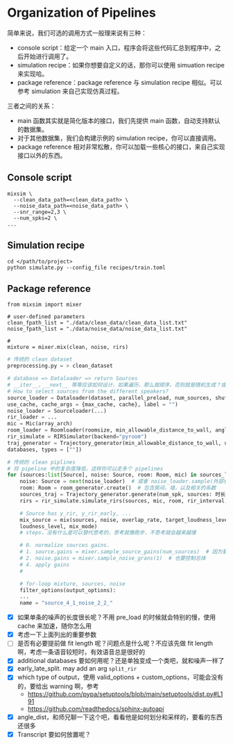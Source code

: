 # Organization of Pipelines

简单来说，我们可选的调用方式一般理来说有三种：
- console script：给定一个 main 入口，程序会将这些代码汇总到程序中，之后开始进行调用了。
- simulation recipe：如果你想要自定义的话，那你可以使用 simuation recipe 来实现哈。
- package reference：package reference 与 simulation recipe 相似。可以参考 simulation 来自己实现仿真过程。

三者之间的关系：

- main 函数其实就是简化版本的接口，我们先提供 main 函数，自动支持默认的数据集。
- 对于其他数据集，我们会构建示例的 simulation recipe，你可以直接调用。
- package reference 相对非常松散，你可以加载一些核心的接口，来自己实现接口以外的东西。

## Console script

```shell
mixsim \
  --clean_data_path=<clean_data_path> \
  --noise_data_path=<noise_data_path> \
  --snr_range=2,3 \
  --num_spks=2 \
...
```

## Simulation recipe

```shell
cd </path/to/project>
python simulate.py --config_file recipes/train.toml
```

## Package reference

```shell
from mixsim import mixer
 
# user-defined parameters
clean_fpath_list = "./data/clean_data/clean_data_list.txt"
noise_fpath_list = "./data/noise_data/noise_data_list.txt"

# 
mixture = mixer.mix(clean, noise, rirs)
```

```python
# 传统的 clean dataset
preprocessing.py = > clean_dataset

# database => Dataloader => return Sources
# __iter__，__next__ 等等应该如何设计，如果遍历，那么就顺序，否则就是随机生成？或者给一个专门的接口吧
# How to select sources from the different speakers?
source_loader = Dataloader(dataset, parallel_preload, num_sources, shuffle, sample_rate, include_vad, max_norm
use_cache, cache_args = {max_cache, cache}, label = "")
noise_loader = Sourceloader(...)
rir_loader = ...
mic = Mic(array_arch)
room_loader = Roomloader(roomsize, min_allowable_distance_to_wall, angle_dist, use_elevation)
rir_simulate = RIRSimulator(backend="pyroom")
traj_generator = Trajectory_generator(min_allowable_distance_to_wall, use_elevation, use_azimuth, additional
databases, types = [""])

# 传统的 clean piplines
# 将 pipeline 中的复杂度降低，这样你可以走多个 pipelines
for (sources:list[Source], noise: Source, room: Room, mic) in sources_loader:
    noise: Source = next(noise_loader)  # 或者 noise_loader.sample(外部参数)，实际上就是给一个 random seed 而已，哈哈
    room: Room = room_generator.create()  # 包含房间，墙，以及相关的系数
    sources_traj = Trajectory_generator.generate(num_spk, sources: 时长)  # with random type
    rirs = rir_simulate.simulate_rirs(sources, mic, room, rir_interval)  # 将 room 与 traj 等信息全部给到仿真器

    # Source has y_rir, y_rir_early, ...
    mix_source = mix(sources, noise, overlap_rate, target_loudness_level, floating_range_target
    loudness_level, mix_mode)
    # steps，没有什么是可以替代思考的，思考就像跑步，不思考就会越来越慢

    # 0. normalize sources gains.
    # 1. source.gains = mixer.sample_source_gains(num_sources)  # 因为要控制总体平均，所以需要使用类，而不是函数, (-5, -3, ...)
    # 2. noise.gains = mixer.sample_noise_grans(1)  # 也要控制总体
    # 4. apply gains
    #

    # for-loop mixture, sources, noise
    filter_options(output_options):
    ...
    name = "source_4_1_noise_2_2_"
```

- [x] 如果单条的噪声的长度很长呢？不用 pre_load 的时候就会特别的慢，使用 cache 来加速，随你怎么用
- [x] 考虑一下上面列出的重要参数
- [ ] 是否有必要提前做 fit length 呢？问题点是什么呢？不应该先做 fit length 啊，考虑一条语音较短时，有效语音总是很好的
- [x] additional databases 要如何用呢？还是单独变成一个类吧，就和噪声一样了
- [x] early_late_split. may add an arg `split_rir`
- [x] which type of output，使用 valid_options + custom_options，可能会没有的，要给出 warning 啊，参考
    - https://github.com/pypa/setuptools/blob/main/setuptools/dist.py#L191
    - https://github.com/readthedocs/sphinx-autoapi
- [x] angle_dist，和师兄聊一下这个吧，看看他是如何划分和采样的，要看的东西还很多
- [x] Transcript 要如何放置呢？